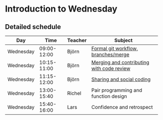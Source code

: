 # Introduction to Wednesday

## Detailed schedule

Day      |Time       |Teacher|Subject
---------|-----------|-------|-----------------------------------------------------------
Wednesday|09:00-12:00|Björn  |[Formal git workflow, branches/merge](./git/branches.md)
Wednesday|10:15-11:00|Björn  |[Merging and contributing with code review](./git/contribute.md)
Wednesday|11:15-12:00|Björn  |[Sharing and social coding](./social_coding/social_coding.md)
Wednesday|13:00-15:40|Richel |Pair programming and function design
Wednesday|15:40-16:00|Lars   |Confidence and retrospect
